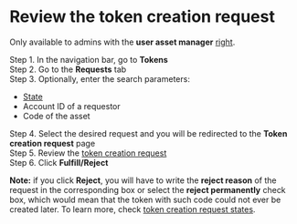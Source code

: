# Review the token creation request

Only available to admins with the **user asset manager** [right](../admin-account-management/rights-of-admins-on-the-platform.md).

Step 1. In the navigation bar, go to **Tokens**  
Step 2. Go to the **Requests** tab  
Step 3. Optionally, enter the search parameters:

* [State](token-creation-request-states.md)
* Account ID of a requestor
* Code of the asset

Step 4. Select the desired request and you will be redirected to the **Token creation request** page  
Step 5. Review the [token creation request](token-creation-request.md)  
Step 6. Click **Fulfill/Reject**

**Note:** if you click **Reject**, you will have to write the **reject reason** of the request in the corresponding box or select the **reject permanently** check box, which would mean that the token with such code could not ever be created later. To learn more, check [token creation request states](token-creation-request-states.md).

